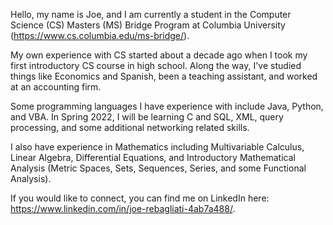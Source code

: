 Hello, my name is Joe, and I am currently a student in the Computer Science (CS) Masters (MS) Bridge Program at Columbia University (https://www.cs.columbia.edu/ms-bridge/). 

My own experience with CS started about a decade ago when I took my first introductory CS course in high school. 
Along the way, I've studied things like Economics and Spanish, been a teaching assistant, and worked at an accounting firm. 

Some programming languages I have experience with include Java, Python, and VBA. In Spring 2022, I will be learning C and SQL, XML, query processing, and some additional networking related skills. 

I also have experience in Mathematics including Multivariable Calculus, Linear Algebra, Differential Equations, and Introductory Mathematical Analysis (Metric Spaces, Sets, Sequences, Series, and some Functional Analysis).

If you would like to connect, you can find me on LinkedIn here: https://www.linkedin.com/in/joe-rebagliati-4ab7a488/.  

